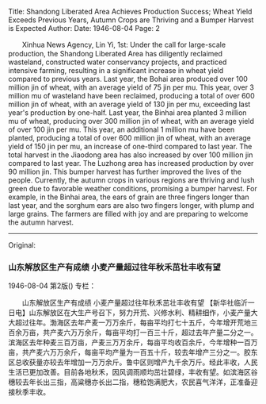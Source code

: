 Title: Shandong Liberated Area Achieves Production Success; Wheat Yield Exceeds Previous Years, Autumn Crops are Thriving and a Bumper Harvest is Expected
Author:
Date: 1946-08-04
Page: 2

　　Xinhua News Agency, Lin Yi, 1st: Under the call for large-scale production, the Shandong Liberated Area has diligently reclaimed wasteland, constructed water conservancy projects, and practiced intensive farming, resulting in a significant increase in wheat yield compared to previous years. Last year, the Bohai area produced over 100 million jin of wheat, with an average yield of 75 jin per mu. This year, over 3 million mu of wasteland have been reclaimed, producing a total of over 600 million jin of wheat, with an average yield of 130 jin per mu, exceeding last year's production by one-half. Last year, the Binhai area planted 3 million mu of wheat, producing over 300 million jin of wheat, with an average yield of over 100 jin per mu. This year, an additional 1 million mu have been planted, producing a total of over 600 million jin of wheat, with an average yield of 150 jin per mu, an increase of one-third compared to last year. The total harvest in the Jiaodong area has also increased by over 100 million jin compared to last year. The Luzhong area has increased production by over 90 million jin. This bumper harvest has further improved the lives of the people. Currently, the autumn crops in various regions are thriving and lush green due to favorable weather conditions, promising a bumper harvest. For example, in the Binhai area, the ears of grain are three fingers longer than last year, and the sorghum ears are also two fingers longer, with plump and large grains. The farmers are filled with joy and are preparing to welcome the autumn harvest.



<hr /> 

Original: 


### 山东解放区生产有成绩  小麦产量超过往年秋禾茁壮丰收有望

1946-08-04
第2版()
专栏：

　　山东解放区生产有成绩
    小麦产量超过往年秋禾茁壮丰收有望
    【新华社临沂一日电】山东解放区在大生产号召下，努力开荒、兴修水利、精耕细作，小麦产量大大超过往年。渤海区去年产麦一万万余斤，每亩平均打七十五斤，今年增开荒地三百余万亩，共产麦六万万余斤，每亩平均打一百三十斤，超过去年产量二分之一。滨海区去年种麦三百万亩，产麦三万万余斤，每亩平均收百余斤，今年增种一百万亩，共产麦六万万余斤，每亩平均产量为一百五十斤，较去年增产三分之一。胶东区总收获量亦较去年增加一万万余斤。鲁中区则增产九千余万斤。经此丰收，人民生活已更加改善。目前各地秋禾，因风调雨顺均茁壮碧绿，丰收有望。如滨海区谷穗较去年长出三指，高粱穗亦长出二指，穗粒饱满肥大，农民喜气洋洋，正准备迎接秋季丰收。
